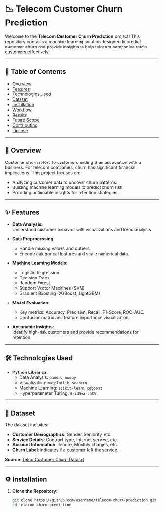 # 📉 Telecom Customer Churn Prediction

Welcome to the **Telecom Customer Churn Prediction** project! This repository contains a machine learning solution designed to predict customer churn and provide insights to help telecom companies retain customers effectively.

---

## 📜 Table of Contents
- [Overview](#overview)  
- [Features](#features)  
- [Technologies Used](#technologies-used)  
- [Dataset](#dataset)  
- [Installation](#installation)  
- [Workflow](#workflow)  
- [Results](#results)  
- [Future Scope](#future-scope)  
- [Contributing](#contributing)  
- [License](#license)  

---

## 🧐 Overview
Customer churn refers to customers ending their association with a business. For telecom companies, churn has significant financial implications. This project focuses on:  
- Analyzing customer data to uncover churn patterns.  
- Building machine learning models to predict churn risk.  
- Providing actionable insights for retention strategies.  

---

## ✨ Features
- **Data Analysis**:  
  Understand customer behavior with visualizations and trend analysis.  

- **Data Preprocessing**:  
  - Handle missing values and outliers.  
  - Encode categorical features and scale numerical data.  

- **Machine Learning Models**:  
  - Logistic Regression  
  - Decision Trees  
  - Random Forest  
  - Support Vector Machines (SVM)  
  - Gradient Boosting (XGBoost, LightGBM)  

- **Model Evaluation**:  
  - Key metrics: Accuracy, Precision, Recall, F1-Score, ROC-AUC.  
  - Confusion matrix and feature importance visualization.  

- **Actionable Insights**:  
  Identify high-risk customers and provide recommendations for retention.  

---

## 🛠 Technologies Used
- **Python Libraries**:  
  - Data Analysis: `pandas`, `numpy`  
  - Visualization: `matplotlib`, `seaborn`  
  - Machine Learning: `scikit-learn`, `xgboost`  
  - Hyperparameter Tuning: `GridSearchCV`  

---

## 📂 Dataset
The dataset includes:  
- **Customer Demographics**: Gender, Seniority, etc.  
- **Service Details**: Contract type, Internet service, etc.  
- **Account Information**: Tenure, Monthly charges, etc.  
- **Churn Label**: Indicates if a customer left the service.  

**Source**: [Telco Customer Churn Dataset](https://www.kaggle.com/blastchar/telco-customer-churn)  

---

## ⚙ Installation

1. **Clone the Repository**:
   ```bash
   git clone https://github.com/username/telecom-churn-prediction.git
   cd telecom-churn-prediction

